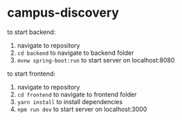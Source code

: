 # campus-discovery

to start backend:
1. navigate to repository
2. `cd backend` to navigate to backend folder
3. `mvnw spring-boot:run` to start server on localhost:8080

to start frontend:
1. navigate to repository
2. `cd frontend` to navigate to frontend folder
3. `yarn install` to install dependencies
4. `npm run dev` to start server on localhost:3000
